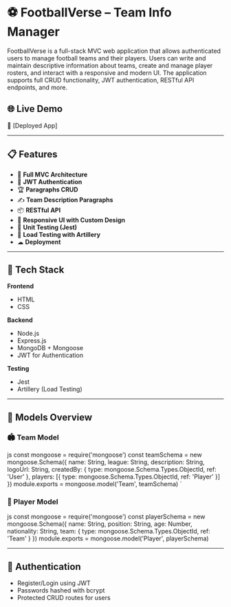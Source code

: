 
# ⚽ FootballVerse – Team Info Manager

FootballVerse is a full-stack MVC web application that allows authenticated users to manage football teams and their players. Users can write and maintain descriptive information about teams, create and manage player rosters, and interact with a responsive and modern UI. The application supports full CRUD functionality, JWT authentication, RESTful API endpoints, and more.

## 🌐 Live Demo

🔗 [Deployed App]

---

## 📋 Features

- 🧾 **Full MVC Architecture**
- 🔐 **JWT Authentication**
- 🏆 **Paragraphs CRUD**
- ✍ **Team Description Paragraphs**
- 📦 **RESTful API**
- 🎨 **Responsive UI with Custom Design**
- 🧪 **Unit Testing (Jest)**
- 🚀 **Load Testing with Artillery**
- ☁ **Deployment**

---


## 🧱 Tech Stack

**Frontend**
- HTML
- CSS 

**Backend**
- Node.js
- Express.js
- MongoDB + Mongoose
- JWT for Authentication

**Testing**
- Jest
- Artillery (Load Testing)

---

## 🔧 Models Overview

### 🏟 Team Model

js
const mongoose = require('mongoose')
const teamSchema = new mongoose.Schema({
  name: String,
  league: String,
  description: String,
  logoUrl: String,
  createdBy: { type: mongoose.Schema.Types.ObjectId, ref: 'User' },
  players: [{ type: mongoose.Schema.Types.ObjectId, ref: 'Player' }]
})
module.exports = mongoose.model('Team', teamSchema)
`

### 👟 Player Model

js
const mongoose = require('mongoose')
const playerSchema = new mongoose.Schema({
  name: String,
  position: String,
  age: Number,
  nationality: String,
  team: { type: mongoose.Schema.Types.ObjectId, ref: 'Team' }
})
module.exports = mongoose.model('Player', playerSchema)


---

## 🔐 Authentication

* Register/Login using JWT
* Passwords hashed with bcrypt
* Protected CRUD routes for users

